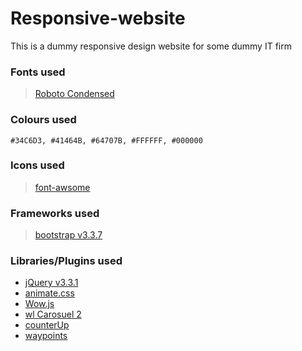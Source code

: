 # Responsive-website
This is a dummy  responsive design website for some dummy IT firm

### Fonts used
> [Roboto Condensed](https://fonts.google.com/specimen/Roboto+Condensed?selection.family=Roboto+Condensed:300,300i,400,400i,700,700i)

 ### Colours used
  `#34C6D3, #41464B, #64707B, #FFFFFF, #000000`

### Icons used
> [font-awsome](https://fontawesome.com)

### Frameworks used
> [bootstrap v3.3.7](https://getbootstrap.com/docs/3.3/)

### Libraries/Plugins used
* [jQuery v3.3.1](http://jquery.com)
* [animate.css](https://daneden.github.io/animate.css/)
* [Wow.js](https://wowjs.uk)
* [wl Carosuel 2](https://owlcarousel2.github.io/OwlCarousel2/)
* [counterUp](http://bfintal.github.io/Counter-Up/demo/demo.html)
* [waypoints](http://imakewebthings.com/waypoints/)